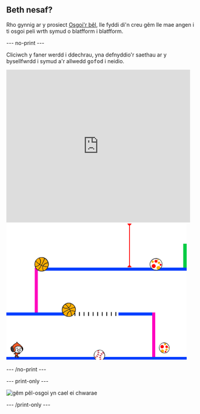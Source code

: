 ## Beth nesaf?

Rho gynnig ar y prosiect [Osgoi'r bêl](https://projects.raspberrypi.org/en/projects/dodgeball?utm_source=pathway&utm_medium=whatnext&utm_campaign=projects), lle fyddi di'n creu gêm lle mae angen i ti osgoi peli wrth symud o blatfform i blatfform.

\--- no-print \---

Cliciwch y faner werdd i ddechrau, yna defnyddio'r saethau ar y bysellfwrdd i symud a'r allwedd <kbd>gofod</kbd> i neidio.

<div class="scratch-preview">
  <iframe allowtransparency="true" width="485" height="402" src="https://scratch.mit.edu/projects/embed/39740618/?autostart=false" frameborder="0" scrolling="no"></iframe>
  <img src="images/dodge-final.png">
</div>

\--- /no-print \---

\--- print-only \---

![gêm pêl-osgoi yn cael ei chwarae](images/dodgeball-showcase.png)

\--- /print-only \---
